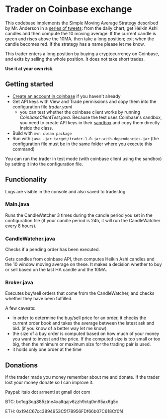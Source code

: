 # Trader on Coinbase exchange
This codebase implements the Simple Moving Average Strategy described by Mr. Anderson in a [series of tweets](https://twitter.com/TrueCrypto28/status/1012359287706996736): from the daily chart, get Heikin Ashi candles and then compute the 10 moving average. If the current candle is green and rises above the 10MA, then take a long position; exit when the candle becomes red. If the strategy has a name please let me know.

This trader enters a long position by buying a cryptocurrency on Coinbase, and exits by selling the whole position.
It does not take short trades.

**Use it at your own risk**.

## Getting started
- [Create an account in coinbase](https://www.coinbase.com/join/arment_35) if you haven't already
- Get API keys with View and Trade permissions and copy them into the configuration file *trader.yaml*  
    - you can test whether the coinbase client works by running *CoinbaseClientTest.java*. Because the test uses Coinbase's sandbox, you need to create API keys in their [sandbox](https://public.sandbox.pro.coinbase.com) and copy them directly inside the class.
- Build with
 `mvn clean package`
 - Run with `java -jar target/trader-1.0-jar-with-dependencies.jar` (the configuration file must be in the same folder where you execute this command)

You can run the trader in test mode (with coinbase client using the sandbox) by setting it into the configuration file.

## Functionality
Logs are visible in the console and also saved to trader.log.
### Main.java
Runs the CandleWatcher 3 times during the candle period you set in the configuration file (if your candle period is 24h, it will run the CandleWatcher every 8 hours).
### CandleWatcher.java
Checks if a pending order has been executed.

Gets candles from coinbase API, then computes Heikin Ashi candles and the 10 window moving average on these. It makes a decision whether to buy or sell based on the last HA candle and the 10MA.
### Broker.java
Executes buy/sell orders that come from the CandleWatcher, and checks whether they have been fulfilled.

A few caveats:
- in order to determine the buy/sell price for an order, it checks the current order book and takes the average between the latest ask and bid. (if you know of a better way let me know)
- the size of a buy order is computed based on how much of your money you want to invest and the price. If the computed size is too small or too big, then the minimum or maximum size for the trading pair is used.
- it holds only one order at the time

## Donations
If the trader made you money remember about me and donate. If the trader lost your money donate so I can improve it.

Paypal: italo dot armenti at gmail dot com

BTC: bc1qg3qq885ztne4xaltqajv6zzh9ctq0m95ax6g5c

ETH: 0x194C67cc3894953C5f78956FDf66b07C618Cf0f4
